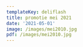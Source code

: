 ```yaml
---
templateKey: deliflash
title: promotie mei 2021
date: '2021-05-01'
image: /images/mei2010.jpg
pdf: /images/mei2010.jpg
---
```


